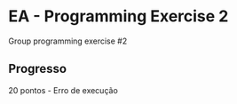 # EA - Programming Exercise 2

Group programming exercise #2

## Progresso

20 pontos - Erro de execução